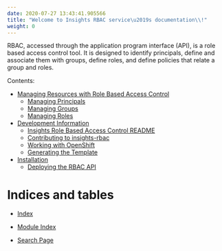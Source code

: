 ```yaml
---
date: 2020-07-27 13:43:41.905566
title: "Welcome to Insights RBAC service\u2019s documentation\\!"
weight: 0
---
```

<div id="welcome-to-insights-rbac-service-s-documentation" class="section">


RBAC, accessed through the application program interface (API), is a
role based access control tool. It is designed to identify principals,
define and associate them with groups, define roles, and define policies
that relate a group and roles.

<div class="toctree-wrapper compound">

<span class="caption-text"> Contents: </span>

  - [Managing Resources with Role Based Access Control](management/)
      - [Managing Principals](management/#managing-principals)
      - [Managing Groups](management/#managing-groups)
      - [Managing Roles](management/#managing-roles)
  - [Development Information](development/)
      - [Insights Role Based Access Control README](README/)
      - [Contributing to insights-rbac](CONTRIBUTING/)
      - [Working with OpenShift](openshift/)
      - [Generating the Template](openshift/#generating-the-template)
  - [Installation](install/)
      - [Deploying the RBAC API](install/#deploying-the-rbac-api)

</div>

</div>

<div id="indices-and-tables" class="section">

# Indices and tables

  - [<span class="std std-ref"> Index </span>](genindex/)

  - [<span class="std std-ref"> Module Index </span>](py-modindex/)

  - [<span class="std std-ref"> Search Page </span>](search/)

</div>